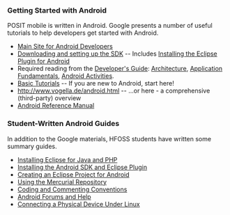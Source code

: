 ### Getting Started with Android ###

POSIT mobile is written in Android. Google presents a number of useful tutorials to help developers get started with Android.
  * [Main Site for Android Developers](http://developer.android.com/index.html)
  * [Downloading and setting up the SDK](http://developer.android.com/sdk/index.html) -- Includes [Installing the Eclipse Plugin for Android](http://developer.android.com/guide/developing/eclipse-adt.html)
  * Required reading from the [Developer's Guide](http://developer.android.com/guide/index.html): [Architecture](http://developer.android.com/guide/basics/what-is-android.html), [Application Fundamentals](http://developer.android.com/guide/topics/fundamentals.html), [Android Activities](http://developer.android.com/guide/topics/fundamentals/activities.html).
  * [Basic Tutorials](http://developer.android.com/resources/browser.html?tag=tutorial) -- If you are new to Android, start here!
  * http://www.vogella.de/android.html -- ...or here - a comprehensive (third-party) overview
  * [Android Reference Manual](http://developer.android.com/reference/packages.html)


### Student-Written Android Guides ###

In addition to the Google materials, HFOSS students have written some summary guides.

  * [Installing Eclipse for Java and PHP](http://notes.hfoss.org/index.php/Downloading_and_Installing_Eclipse)
  * [Installing the Android SDK and Eclipse Plugin](http://notes.hfoss.org/index.php/Tutorial:Getting_started_with_Android)
  * [Creating an Eclipse Project for Android](http://notes.hfoss.org/index.php/Tutorial:Making_an_eclipse_project_for_Android)
  * [Using the Mercurial Repository](http://notes.hfoss.org/index.php/POSIT:Version_Control_Notes)
  * [Coding and Commenting Conventions](http://2009.hfoss.org/Quick_Guide_to_Coding_and_Commenting_Conventions)
  * [Android Forums and Help](http://notes.hfoss.org/index.php/Android:_Useful_Resources)
  * [Connecting a Physical Device Under Linux](ConnectPhysicalDeviceUnderLinux.md)